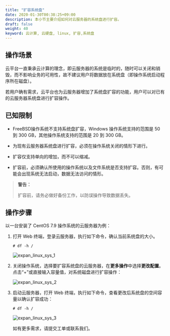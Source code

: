 ```yaml
---
title: "扩容系统盘"
date: 2020-01-30T00:38:25+09:00
description: 本小节主要介绍如何对云服务器的系统盘进行扩容。
draft: false
weight: 40
keyword: 云计算, 云硬盘, linux, 扩容,系统盘
---
```


## 操作场景

云平台一直秉承云计算的理念，即云服务器的系统是临时的，随时可以关闭和销毁，而不影响业务的可用性，故不建议用户将数据放在系统盘（即操作系统启动程序所在磁盘）。

若用户确有需求，云平台也为云服务器增加了系统盘扩容的功能，用户可以对已有的云服务器系统盘进行扩容操作。

## 已知限制

- FreeBSD操作系统不支持系统盘扩容，Windows 操作系统支持的范围是 50 到 300 GB，其他操作系统支持的范围是 20 到 300 GB。

- 为现有云服务器系统盘进行扩容，必须在操作系统关闭的情形下进行。

- 扩容仅支持单向的增加，而不可以缩减。

- 扩容前，必须确认所使用的操作系统以及文件系统是否支持扩容。否则，有可能会出现系统无法启动，数据无法访问的情形。

> **警告：**  
>
> 扩容前，请务必做好备份工作，以防误操作导致数据丢失。

## 操作步骤

以一台安装了 CentOS 7.9 操作系统的云服务器为例：

1. 打开 Web 终端，登录云服务器，执行如下命令，确认当前系统盘的大小。
   
   ```
   # df -h /
   ```

   ![expan_linux_sys_1](/storage/disk/_images/expan_linux_sys_1.png)

2. 关闭操作系统，选择要扩容系统盘的云服务器，在**更多操作**中选择**更改配置**。点击“+”或直接输入容量值，对系统磁盘进行扩容操作：

   ![expan_linux_sys_2](/storage/disk/_images/expan_linux_sys_2.png)

3. 启动云服务器，打开 Web 终端，执行如下命令，查看更改后系统盘的空间容量以确认扩容成功：
   ```
   # df -h /
   ```

   ![expan_linux_sys_3](/storage/disk/_images/expan_linux_sys_3.png)


   如有更多需求，请提交工单或联系我们。

